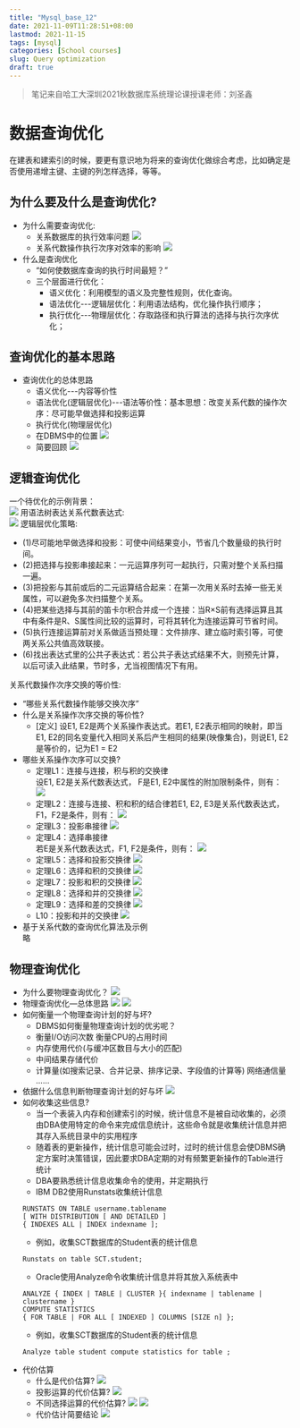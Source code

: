 ```yaml
---
title: "Mysql_base_12"
date: 2021-11-09T11:28:51+08:00
lastmod: 2021-11-15
tags: [mysql]
categories: [School courses]
slug: Query optimization
draft: true
---
```

> 笔记来自哈工大深圳2021秋数据库系统理论课授课老师：刘圣鑫

# 数据查询优化
在建表和建索引的时候，要更有意识地为将来的查询优化做综合考虑，比如确定是否使用递增主键、主键的列怎样选择，等等。
## 为什么要及什么是查询优化?
- 为什么需要查询优化:
    - 关系数据库的执行效率问题
    ![](https://raw.githubusercontent.com/JF-011101/Image_hosting_rep/main/20211115122516.png)
    - 关系代数操作执行次序对效率的影响
    ![](https://raw.githubusercontent.com/JF-011101/Image_hosting_rep/main/20211115122720.png)
- 什么是查询优化
    - “如何使数据库查询的执行时间最短？”
    - 三个层面进行优化：
        - 语义优化：利用模型的语义及完整性规则，优化查询。
        - 语法优化---逻辑层优化：利用语法结构，优化操作执行顺序；
        - 执行优化---物理层优化：存取路径和执行算法的选择与执行次序优化；

## 查询优化的基本思路
- 查询优化的总体思路
    - 语义优化---内容等价性
    - 语法优化(逻辑层优化)---语法等价性：基本思想：改变关系代数的操作次序：尽可能早做选择和投影运算
    - 执行优化(物理层优化)
    - 在DBMS中的位置
![](https://raw.githubusercontent.com/JF-011101/Image_hosting_rep/main/20211115123812.png)
    - 简要回顾
    ![](https://raw.githubusercontent.com/JF-011101/Image_hosting_rep/main/20211115124047.png)

## 逻辑查询优化
一个待优化的示例背景：   
![](https://raw.githubusercontent.com/JF-011101/Image_hosting_rep/main/20211115205559.png)
用语法树表达关系代数表达式:   
![](https://raw.githubusercontent.com/JF-011101/Image_hosting_rep/main/20211115205716.png)
逻辑层优化策略:   
- (1)尽可能地早做选择和投影：可使中间结果变小，节省几个数量级的执行时间。
- (2)把选择与投影串接起来：一元运算序列可一起执行，只需对整个关系扫描一遍。
- (3)把投影与其前或后的二元运算结合起来：在第一次用关系时去掉一些无关属性，可以避免多次扫描整个关系。
- (4)把某些选择与其前的笛卡尔积合并成一个连接：当R×S前有选择运算且其中有条件是R、S属性间比较的运算时，可将其转化为连接运算可节省时间。
- (5)执行连接运算前对关系做适当预处理：文件排序、建立临时索引等，可使两关系公共值高效联接。
- (6)找出表达式里的公共子表达式：若公共子表达式结果不大，则预先计算，以后可读入此结果，节时多，尤当视图情况下有用。

关系代数操作次序交换的等价性:
- “哪些关系代数操作能够交换次序”
- 什么是关系操作次序交换的等价性?
    - [定义] 设E1, E2是两个关系操作表达式。若E1, E2表示相同的映射，即当E1, E2的同名变量代入相同关系后产生相同的结果(映像集合)，则说E1, E2是等价的，记为E1 = E2 
- 哪些关系操作次序可以交换?
    - 定理L1：连接与连接，积与积的交换律   
    设E1, E2是关系代数表达式， F是E1, E2中属性的附加限制条件，则有：
    ![](https://raw.githubusercontent.com/JF-011101/Image_hosting_rep/main/20211115210330.png)
    - 定理L2：连接与连接、积和积的结合律若E1, E2, E3是关系代数表达式，F1，F2是条件，则有：
    ![](https://raw.githubusercontent.com/JF-011101/Image_hosting_rep/main/20211115210443.png)
    - 定理L3：投影串接律
    ![](https://raw.githubusercontent.com/JF-011101/Image_hosting_rep/main/20211115210534.png)
    - 定理L4：选择串接律   
    若E是关系代数表达式，F1, F2是条件，则有：
    ![](https://raw.githubusercontent.com/JF-011101/Image_hosting_rep/main/20211115210629.png)
    - 定理L5：选择和投影交换律
    ![](https://raw.githubusercontent.com/JF-011101/Image_hosting_rep/main/20211115210709.png)
    - 定理L6：选择和积的交换律
    ![](https://raw.githubusercontent.com/JF-011101/Image_hosting_rep/main/20211115210802.png)
    - 定理L7：投影和积的交换律
    ![](https://raw.githubusercontent.com/JF-011101/Image_hosting_rep/main/20211115210844.png)
    - 定理L8：选择和并的交换律
    ![](https://raw.githubusercontent.com/JF-011101/Image_hosting_rep/main/20211115210926.png)
    - 定理L9：选择和差的交换律
    ![](https://raw.githubusercontent.com/JF-011101/Image_hosting_rep/main/20211115211004.png)
    - L10：投影和并的交换律
    ![](https://raw.githubusercontent.com/JF-011101/Image_hosting_rep/main/20211115211052.png)
- 基于关系代数的查询优化算法及示例   
略

## 物理查询优化
- 为什么要物理查询优化？
![](https://raw.githubusercontent.com/JF-011101/Image_hosting_rep/main/20211115211243.png)
- 物理查询优化—总体思路
![](https://raw.githubusercontent.com/JF-011101/Image_hosting_rep/main/20211115211721.png)
![](https://raw.githubusercontent.com/JF-011101/Image_hosting_rep/main/20211115211848.png)
- 如何衡量一个物理查询计划的好与坏?
    - DBMS如何衡量物理查询计划的优劣呢？ 
    - 衡量I/O访问次数 衡量CPU的占用时间 
    - 内存使用代价(与缓冲区数目与大小的匹配) 
    - 中间结果存储代价
    - 计算量(如搜索记录、合并记录、排序记录、字段值的计算等) 网络通信量
    ……
- 依据什么信息判断物理查询计划的好与坏
![](https://raw.githubusercontent.com/JF-011101/Image_hosting_rep/main/20211115212250.png)
- 如何收集这些信息?
    - 当一个表装入内存和创建索引的时候，统计信息不是被自动收集的，必须由DBA使用特定的命令来完成信息统计，这些命令就是收集统计信息并把其存入系统目录中的实用程序
    - 随着表的更新操作，统计信息可能会过时，过时的统计信息会使DBMS确定方案时决策错误，因此要求DBA定期的对有频繁更新操作的Table进行统计
    - DBA要熟悉统计信息收集命令的使用，并定期执行
    - IBM DB2使用Runstats收集统计信息
    ```
    RUNSTATS ON TABLE username.tablename
    [ WITH DISTRIBUTION [ AND DETAILED ]
    { INDEXES ALL | INDEX indexname ];
    ```
    - 例如，收集SCT数据库的Student表的统计信息
    ```
    Runstats on table SCT.student;
    ```
    - Oracle使用Analyze命令收集统计信息并将其放入系统表中
    ```
    ANALYZE { INDEX | TABLE | CLUSTER }{ indexname | tablename | clustername }
    COMPUTE STATISTICS
    { FOR TABLE | FOR ALL [ INDEXED ] COLUMNS [SIZE n] };
    ```
    - 例如，收集SCT数据库的Student表的统计信息
    ```
    Analyze table student compute statistics for table ;
    ```
- 代价估算
    - 什么是代价估算?
    ![](https://raw.githubusercontent.com/JF-011101/Image_hosting_rep/main/20211115212831.png)
    - 投影运算的代价估算?
    ![](https://raw.githubusercontent.com/JF-011101/Image_hosting_rep/main/20211115212949.png)
    - 不同选择运算的代价估算?
    ![](https://raw.githubusercontent.com/JF-011101/Image_hosting_rep/main/20211115213055.png)
    ![](https://raw.githubusercontent.com/JF-011101/Image_hosting_rep/main/20211115213145.png)
    - 代价估计简要结论
    ![](https://raw.githubusercontent.com/JF-011101/Image_hosting_rep/main/20211115213321.png)


